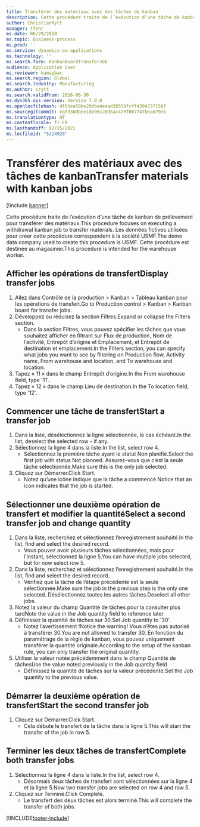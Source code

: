 ```yaml
---
title: Transférer des matériaux avec des tâches de kanban
description: Cette procédure traite de l’exécution d’une tâche de kanban de prélèvement pour transférer des matériaux.
author: ChristianRytt
manager: tfehr
ms.date: 08/29/2018
ms.topic: business-process
ms.prod: ''
ms.service: dynamics-ax-applications
ms.technology: ''
ms.search.form: KanbanBoardTransferJob
audience: Application User
ms.reviewer: kamaybac
ms.search.region: Global
ms.search.industry: Manufacturing
ms.author: crytt
ms.search.validFrom: 2016-06-30
ms.dyn365.ops.version: Version 7.0.0
ms.openlocfilehash: df65ea59be29dbe4eaad30558fcff4394737158f
ms.sourcegitcommit: eaf330dbee1db96c20d5ac479f007747bea079eb
ms.translationtype: HT
ms.contentlocale: fr-FR
ms.lasthandoff: 02/15/2021
ms.locfileid: "5224928"
---
```

# <a name="transfer-materials-with-kanban-jobs"></a><span data-ttu-id="b0dd5-103">Transférer des matériaux avec des tâches de kanban</span><span class="sxs-lookup"><span data-stu-id="b0dd5-103">Transfer materials with kanban jobs</span></span>

[!include [banner](../../includes/banner.md)]

<span data-ttu-id="b0dd5-104">Cette procédure traite de l’exécution d’une tâche de kanban de prélèvement pour transférer des matériaux.</span><span class="sxs-lookup"><span data-stu-id="b0dd5-104">This procedure focuses on executing a withdrawal kanban job to transfer materials.</span></span> <span data-ttu-id="b0dd5-105">Les données fictives utilisées pour créer cette procédure correspondent à la société USMF.</span><span class="sxs-lookup"><span data-stu-id="b0dd5-105">The demo data company used to create this procedure is USMF.</span></span> <span data-ttu-id="b0dd5-106">Cette procédure est destinée au magasinier.</span><span class="sxs-lookup"><span data-stu-id="b0dd5-106">This procedure is intended for the warehouse worker.</span></span>


## <a name="display-transfer-jobs"></a><span data-ttu-id="b0dd5-107">Afficher les opérations de transfert</span><span class="sxs-lookup"><span data-stu-id="b0dd5-107">Display transfer jobs</span></span>
1. <span data-ttu-id="b0dd5-108">Allez dans Contrôle de la production > Kanban > Tableau kanban pour les opérations de transfert.</span><span class="sxs-lookup"><span data-stu-id="b0dd5-108">Go to Production control > Kanban > Kanban board for transfer jobs.</span></span>
2. <span data-ttu-id="b0dd5-109">Développez ou réduisez la section Filtres.</span><span class="sxs-lookup"><span data-stu-id="b0dd5-109">Expand or collapse the Filters section.</span></span>
    * <span data-ttu-id="b0dd5-110">Dans la section Filtres, vous pouvez spécifier les tâches que vous souhaitez afficher en filtrant sur Flux de production, Nom de l’activité, Entrepôt d’origine et Emplacement, et Entrepôt de destination et emplacement.</span><span class="sxs-lookup"><span data-stu-id="b0dd5-110">In the Filters section, you can specify what jobs you want to see by filtering on Production flow, Activity name, From warehouse and location, and To warehouse and location.</span></span>  
3. <span data-ttu-id="b0dd5-111">Tapez « 11 » dans le champ Entrepôt d’origine.</span><span class="sxs-lookup"><span data-stu-id="b0dd5-111">In the From warehouse field, type '11'.</span></span>
4. <span data-ttu-id="b0dd5-112">Tapez « 12 » dans le champ Lieu de destination.</span><span class="sxs-lookup"><span data-stu-id="b0dd5-112">In the To location field, type '12'.</span></span>

## <a name="start-a-transfer-job"></a><span data-ttu-id="b0dd5-113">Commencer une tâche de transfert</span><span class="sxs-lookup"><span data-stu-id="b0dd5-113">Start a transfer job</span></span>
1. <span data-ttu-id="b0dd5-114">Dans la liste, désélectionnez la ligne sélectionnée, le cas échéant.</span><span class="sxs-lookup"><span data-stu-id="b0dd5-114">In the list, deselect the selected row - if any.</span></span>
2. <span data-ttu-id="b0dd5-115">Sélectionnez la ligne 4 dans la liste.</span><span class="sxs-lookup"><span data-stu-id="b0dd5-115">In the list, select row 4.</span></span>
    * <span data-ttu-id="b0dd5-116">Sélectionnez la première tâche ayant le statut Non planifié.</span><span class="sxs-lookup"><span data-stu-id="b0dd5-116">Select the first job with status Not planned.</span></span> <span data-ttu-id="b0dd5-117">Assurez-vous que c’est la seule tâche sélectionnée.</span><span class="sxs-lookup"><span data-stu-id="b0dd5-117">Make sure this is the only job selected.</span></span>  
3. <span data-ttu-id="b0dd5-118">Cliquez sur Démarrer.</span><span class="sxs-lookup"><span data-stu-id="b0dd5-118">Click Start.</span></span>
    * <span data-ttu-id="b0dd5-119">Notez qu’une icône indique que la tâche a commencé.</span><span class="sxs-lookup"><span data-stu-id="b0dd5-119">Notice that an icon indicates that the job is started.</span></span>  

## <a name="select-a-second-transfer-job-and-change-quantity"></a><span data-ttu-id="b0dd5-120">Sélectionner une deuxième opération de transfert et modifier la quantité</span><span class="sxs-lookup"><span data-stu-id="b0dd5-120">Select a second transfer job and change quantity</span></span>
1. <span data-ttu-id="b0dd5-121">Dans la liste, recherchez et sélectionnez l’enregistrement souhaité.</span><span class="sxs-lookup"><span data-stu-id="b0dd5-121">In the list, find and select the desired record.</span></span>
    * <span data-ttu-id="b0dd5-122">Vous pouvez avoir plusieurs tâches sélectionnées, mais pour l’instant, sélectionnez la ligne 5.</span><span class="sxs-lookup"><span data-stu-id="b0dd5-122">You can have multiple jobs selected, but for now select row 5.</span></span>  
2. <span data-ttu-id="b0dd5-123">Dans la liste, recherchez et sélectionnez l’enregistrement souhaité.</span><span class="sxs-lookup"><span data-stu-id="b0dd5-123">In the list, find and select the desired record.</span></span>
    * <span data-ttu-id="b0dd5-124">Vérifiez que la tâche de l’étape précédente est la seule sélectionnée.</span><span class="sxs-lookup"><span data-stu-id="b0dd5-124">Make sure the job in the previous step is the only one selected.</span></span> <span data-ttu-id="b0dd5-125">Désélectionnez toutes les autres tâches.</span><span class="sxs-lookup"><span data-stu-id="b0dd5-125">Deselect all other jobs.</span></span>  
3. <span data-ttu-id="b0dd5-126">Notez la valeur du champ Quantité de tâches pour la consulter plus tard</span><span class="sxs-lookup"><span data-stu-id="b0dd5-126">Note the value in the Job quantity field to reference later</span></span>
4. <span data-ttu-id="b0dd5-127">Définissez la quantité de tâches sur 30.</span><span class="sxs-lookup"><span data-stu-id="b0dd5-127">Set Job quantity to '30'.</span></span>
    * <span data-ttu-id="b0dd5-128">Notez l’avertissement !</span><span class="sxs-lookup"><span data-stu-id="b0dd5-128">Notice the warning!</span></span> <span data-ttu-id="b0dd5-129">Vous n’êtes pas autorisé à transférer 30.</span><span class="sxs-lookup"><span data-stu-id="b0dd5-129">You are not allowed to transfer 30.</span></span> <span data-ttu-id="b0dd5-130">En fonction du paramétrage de la règle de kanban, vous pouvez uniquement transférer la quantité originale.</span><span class="sxs-lookup"><span data-stu-id="b0dd5-130">According to the setup of the kanban rule, you can only transfer the original quantity.</span></span>  
5. <span data-ttu-id="b0dd5-131">Utiliser la valeur notée précédemment dans le champ Quantité de tâches</span><span class="sxs-lookup"><span data-stu-id="b0dd5-131">Use the value noted previously in the Job quantity field</span></span>
    * <span data-ttu-id="b0dd5-132">Définissez la quantité de tâches sur la valeur précédente.</span><span class="sxs-lookup"><span data-stu-id="b0dd5-132">Set the Job quantity to the previous value.</span></span>  

## <a name="start-the-second-transfer-job"></a><span data-ttu-id="b0dd5-133">Démarrer la deuxième opération de transfert</span><span class="sxs-lookup"><span data-stu-id="b0dd5-133">Start the second transfer job</span></span>
1. <span data-ttu-id="b0dd5-134">Cliquez sur Démarrer.</span><span class="sxs-lookup"><span data-stu-id="b0dd5-134">Click Start.</span></span>
    * <span data-ttu-id="b0dd5-135">Cela débute le transfert de la tâche dans la ligne 5.</span><span class="sxs-lookup"><span data-stu-id="b0dd5-135">This will start the transfer of the job in row 5.</span></span>  

## <a name="complete-both-transfer-jobs"></a><span data-ttu-id="b0dd5-136">Terminer les deux tâches de transfert</span><span class="sxs-lookup"><span data-stu-id="b0dd5-136">Complete both transfer jobs</span></span>
1. <span data-ttu-id="b0dd5-137">Sélectionnez la ligne 4 dans la liste.</span><span class="sxs-lookup"><span data-stu-id="b0dd5-137">In the list, select row 4.</span></span>
    * <span data-ttu-id="b0dd5-138">Désormais deux tâches de transfert sont sélectionnées sur la ligne 4 et la ligne 5.</span><span class="sxs-lookup"><span data-stu-id="b0dd5-138">Now two transfer jobs are selected on row 4 and row 5.</span></span>  
2. <span data-ttu-id="b0dd5-139">Cliquez sur Terminé.</span><span class="sxs-lookup"><span data-stu-id="b0dd5-139">Click Complete.</span></span>
    * <span data-ttu-id="b0dd5-140">Le transfert des deux tâches est alors terminé.</span><span class="sxs-lookup"><span data-stu-id="b0dd5-140">This will complete the transfer of both jobs.</span></span>  



[!INCLUDE[footer-include](../../../includes/footer-banner.md)]
